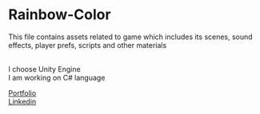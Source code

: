# Rainbow-Color
This file contains assets related to game which includes  its scenes, sound effects, player prefs, scripts and other materials

<br> I choose Unity Engine <br>
I am working on C# language

[Portfolio](https://bilalhere.dorik.io/)
<br>
[Linkedin](https://www.linkedin.com/in/bilal-shahid-109490270/)

